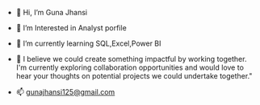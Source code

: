 - 👋 Hi, I’m Guna Jhansi
- 👀 I’m Interested in Analyst porfile
- 🌱 I’m currently learning SQL,Excel,Power BI
  
- 💞️ I believe we could create something impactful by working together. I'm currently exploring collaboration opportunities and would love to hear your thoughts on potential projects we could undertake together."
- 📫 gunajhansi125@gmail.com

<!---
Gunajhansi2312/Gunajhansi2312 is a ✨ special ✨ repository because its `README.md` (this file) appears on your GitHub profile.
You can click the Preview link to take a look at your changes.
--->
